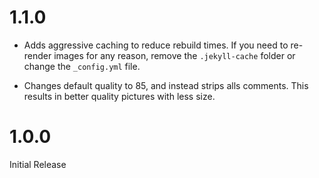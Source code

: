 # 1.1.0

* Adds aggressive caching to reduce rebuild times.
  If you need to re-render images for any reason, remove the `.jekyll-cache` folder or change the `_config.yml` file.

* Changes default quality to 85, and instead strips alls comments.
  This results in better quality pictures with less size.

# 1.0.0

Initial Release
